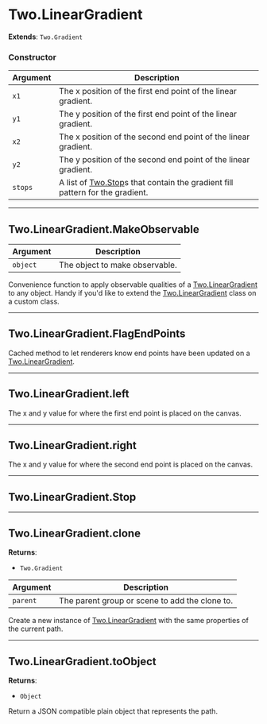 # Two.LinearGradient


__Extends__: `Two.Gradient`





### Constructor


| Argument | Description |
| ---- | ----------- |
| `x1` | The x position of the first end point of the linear gradient. |
| `y1` | The y position of the first end point of the linear gradient. |
| `x2` | The x position of the second end point of the linear gradient. |
| `y2` | The y position of the second end point of the linear gradient. |
| `stops` | A list of [Two.Stop](/documentation/stop)s that contain the gradient fill pattern for the gradient. |



---

<div class="static">

## Two.LinearGradient.MakeObservable








| Argument | Description |
| ---- | ----------- |
| `object` | The object to make observable. |


Convenience function to apply observable qualities of a [Two.LinearGradient](/documentation/lineargradient) to any object. Handy if you'd like to extend the [Two.LinearGradient](/documentation/lineargradient) class on a custom class.



</div>



---

<div class="static">

## Two.LinearGradient.FlagEndPoints










Cached method to let renderers know end points have been updated on a [Two.LinearGradient](/documentation/lineargradient).



</div>



---

<div class="instance">

## Two.LinearGradient.left






The x and y value for where the first end point is placed on the canvas.









</div>



---

<div class="instance">

## Two.LinearGradient.right






The x and y value for where the second end point is placed on the canvas.









</div>



---

<div class="instance">

## Two.LinearGradient.Stop














</div>



---

<div class="instance">

## Two.LinearGradient.clone


__Returns__:



+ `Two.Gradient`











| Argument | Description |
| ---- | ----------- |
| `parent` | The parent group or scene to add the clone to. |


Create a new instance of [Two.LinearGradient](/documentation/lineargradient) with the same properties of the current path.



</div>



---

<div class="instance">

## Two.LinearGradient.toObject


__Returns__:



+ `Object`













Return a JSON compatible plain object that represents the path.



</div>


